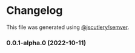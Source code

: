 # Changelog

This file was generated using [@jscutlery/semver](https://github.com/jscutlery/semver).

### 0.0.1-alpha.0 (2022-10-11)
